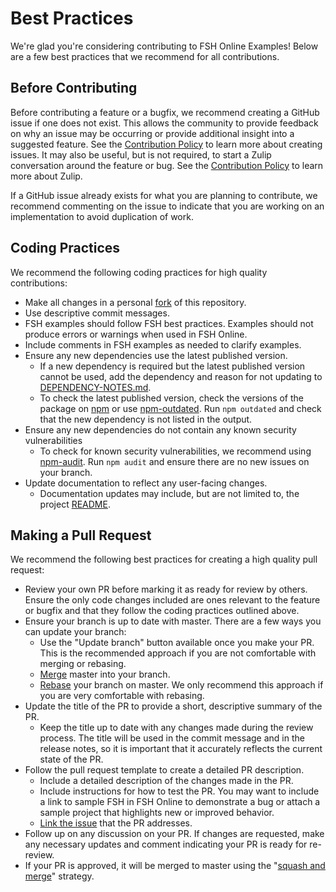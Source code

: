 # Best Practices

We're glad you're considering contributing to FSH Online Examples! Below are a few best practices that we recommend for all contributions.

## Before Contributing

Before contributing a feature or a bugfix, we recommend creating a GitHub issue if one does not exist. This allows the community to provide feedback on why an issue may be occurring or provide additional insight into a suggested feature. See the [Contribution Policy](CONTRIBUTING.md#issues) to learn more about creating issues. It may also be useful, but is not required, to start a Zulip conversation around the feature or bug. See the [Contribution Policy](CONTRIBUTING.md#zulip) to learn more about Zulip.

If a GitHub issue already exists for what you are planning to contribute, we recommend commenting on the issue to indicate that you are working on an implementation to avoid duplication of work.

## Coding Practices

We recommend the following coding practices for high quality contributions:

- Make all changes in a personal [fork](https://help.github.com/articles/fork-a-repo/) of this repository.
- Use descriptive commit messages.
- FSH examples should follow FSH best practices. Examples should not produce errors or warnings when used in FSH Online.
- Include comments in FSH examples as needed to clarify examples.
- Ensure any new dependencies use the latest published version.
  - If a new dependency is required but the latest published version cannot be used, add the dependency and reason for not updating to [DEPENDENCY-NOTES.md](DEPENDENCY-NOTES.md).
  - To check the latest published version, check the versions of the package on [npm](https://www.npmjs.com/) or use [npm-outdated](https://docs.npmjs.com/cli/v10/commands/npm-outdated). Run `npm outdated` and check that the new dependency is not listed in the output.
- Ensure any new dependencies do not contain any known security vulnerabilities
  - To check for known security vulnerabilities, we recommend using [npm-audit](https://docs.npmjs.com/cli/v10/commands/npm-audit). Run `npm audit` and ensure there are no new issues on your branch.
- Update documentation to reflect any user-facing changes.
  - Documentation updates may include, but are not limited to, the project [README](README.md).

## Making a Pull Request

We recommend the following best practices for creating a high quality pull request:

- Review your own PR before marking it as ready for review by others. Ensure the only code changes included are ones relevant to the feature or bugfix and that they follow the coding practices outlined above.
- Ensure your branch is up to date with master. There are a few ways you can update your branch:
  - Use the "Update branch" button available once you make your PR. This is the recommended approach if you are not comfortable with merging or rebasing.
  - [Merge](https://git-scm.com/book/en/v2/Git-Branching-Basic-Branching-and-Merging) master into your branch.
  - [Rebase](https://git-scm.com/book/en/v2/Git-Branching-Rebasing) your branch on master. We only recommend this approach if you are very comfortable with rebasing.
- Update the title of the PR to provide a short, descriptive summary of the PR.
  - Keep the title up to date with any changes made during the review process. The title will be used in the commit message and in the release notes, so it is important that it accurately reflects the current state of the PR.
- Follow the pull request template to create a detailed PR description.
  - Include a detailed description of the changes made in the PR.
  - Include instructions for how to test the PR. You may want to include a link to sample FSH in FSH Online to demonstrate a bug or attach a sample project that highlights new or improved behavior.
  - [Link the issue](https://docs.github.com/en/issues/tracking-your-work-with-issues/linking-a-pull-request-to-an-issue) that the PR addresses.
- Follow up on any discussion on your PR. If changes are requested, make any necessary updates and comment indicating your PR is ready for re-review.
- If your PR is approved, it will be merged to master using the "[squash and merge](https://docs.github.com/en/pull-requests/collaborating-with-pull-requests/incorporating-changes-from-a-pull-request/about-pull-request-merges#squash-and-merge-your-commits)" strategy.
